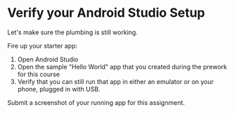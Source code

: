 # Verify your Android Studio Setup

Let's make sure the plumbing is still working.

Fire up your starter app:

1. Open Android Studio
1. Open the sample "Hello World" app that you created during the prework for this course
1. Verify that you can still run that app in either an emulator or on your phone, plugged in with USB.

Submit a screenshot of your running app for this assignment.
